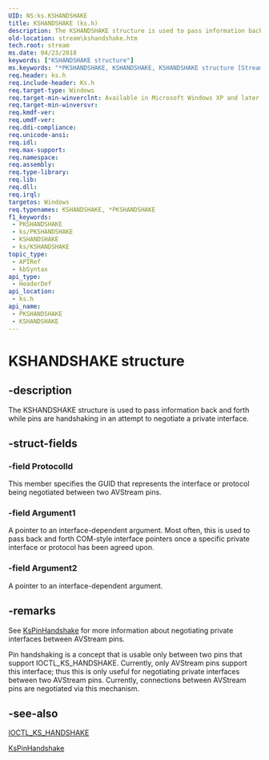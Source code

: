 ```yaml
---
UID: NS:ks.KSHANDSHAKE
title: KSHANDSHAKE (ks.h)
description: The KSHANDSHAKE structure is used to pass information back and forth while pins are handshaking in an attempt to negotiate a private interface.
old-location: stream\kshandshake.htm
tech.root: stream
ms.date: 04/23/2018
keywords: ["KSHANDSHAKE structure"]
ms.keywords: "*PKSHANDSHAKE, KSHANDSHAKE, KSHANDSHAKE structure [Streaming Media Devices], PKSHANDSHAKE, PKSHANDSHAKE structure pointer [Streaming Media Devices], avstruct_65ba3a40-5560-4acb-bf85-90fa9ad46fc1.xml, ks/KSHANDSHAKE, ks/PKSHANDSHAKE, stream.kshandshake"
req.header: ks.h
req.include-header: Ks.h
req.target-type: Windows
req.target-min-winverclnt: Available in Microsoft Windows XP and later operating systems and in Microsoft DirectX 8.0 and later versions.
req.target-min-winversvr: 
req.kmdf-ver: 
req.umdf-ver: 
req.ddi-compliance: 
req.unicode-ansi: 
req.idl: 
req.max-support: 
req.namespace: 
req.assembly: 
req.type-library: 
req.lib: 
req.dll: 
req.irql: 
targetos: Windows
req.typenames: KSHANDSHAKE, *PKSHANDSHAKE
f1_keywords:
 - PKSHANDSHAKE
 - ks/PKSHANDSHAKE
 - KSHANDSHAKE
 - ks/KSHANDSHAKE
topic_type:
 - APIRef
 - kbSyntax
api_type:
 - HeaderDef
api_location:
 - ks.h
api_name:
 - PKSHANDSHAKE
 - KSHANDSHAKE
---
```


# KSHANDSHAKE structure


## -description

The KSHANDSHAKE structure is used to pass information back and forth while pins are handshaking in an attempt to negotiate a private interface.

## -struct-fields

### -field ProtocolId

This member specifies the GUID that represents the interface or protocol being negotiated between two AVStream pins.

### -field Argument1

A pointer to an interface-dependent argument. Most often, this is used to pass back and forth COM-style interface pointers once a specific private interface or protocol has been agreed upon.

### -field Argument2

A pointer to an interface-dependent argument.

## -remarks

See <a href="/windows-hardware/drivers/ddi/ks/nf-ks-kspinhandshake">KsPinHandshake</a> for more information about negotiating private interfaces between AVStream pins.

Pin handshaking is a concept that is usable only between two pins that support IOCTL_KS_HANDSHAKE. Currently, only AVStream pins support this interface; thus this is only useful for negotiating private interfaces between two AVStream pins. Currently, connections between AVStream pins are negotiated via this mechanism.

## -see-also

<a href="/windows-hardware/drivers/ddi/ks/ni-ks-ioctl_ks_handshake">IOCTL_KS_HANDSHAKE</a>



<a href="/windows-hardware/drivers/ddi/ks/nf-ks-kspinhandshake">KsPinHandshake</a>

